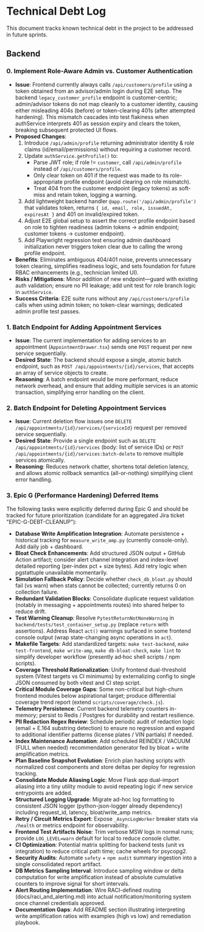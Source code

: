 # Technical Debt Log

This document tracks known technical debt in the project to be addressed in future sprints.

## Backend

### 0. Implement Role-Aware Admin vs. Customer Authentication

* **Issue**: Frontend currently always calls `/api/customers/profile` using a token obtained from an advisor/admin login during E2E setup. The backend `legacy_customer_profile` endpoint is customer-centric; admin/advisor tokens do not map cleanly to a customer identity, causing either misleading 404s (before) or token-clearing 401s (after attempted hardening). This mismatch cascades into test flakiness when authService interprets 401 as session expiry and clears the token, breaking subsequent protected UI flows.
* **Proposed Changes**:
  1. Introduce `/api/admin/profile` returning administrator identity & role claims (id/email/permissions) without requiring a customer record.
  2. Update `authService.getProfile()` to:
     * Parse JWT role; if role != `customer`, call `/api/admin/profile` instead of `/api/customers/profile`.
     * Only clear token on 401 if the request was made to its role-appropriate profile endpoint (avoid clearing on role mismatch).
     * Treat 404 from the customer endpoint (legacy tokens) as soft-miss and retain token, logging a warning.
  3. Add lightweight backend handler `@app.route('/api/admin/profile')` that validates token, returns `{ id, email, role, issuedAt, expiresAt }` and 401 on invalid/expired token.
  4. Adjust E2E global setup to assert the correct profile endpoint based on role to tighten readiness (admin tokens -> admin endpoint; customer tokens -> customer endpoint).
  5. Add Playwright regression test ensuring admin dashboard initialization never triggers token clear due to calling the wrong profile endpoint.
* **Benefits**: Eliminates ambiguous 404/401 noise, prevents unnecessary token clearing, simplifies readiness logic, and sets foundation for future RBAC enhancements (e.g., technician limited UI).
* **Risks / Mitigations**: Minor addition of new endpoint—guard with existing auth validation; ensure no PII leakage; add unit test for role branch logic in `authService`.
* **Success Criteria**: E2E suite runs without any `/api/customers/profile` calls when using admin token; no token-clear warnings; dedicated admin profile test passes.


### 1. Batch Endpoint for Adding Appointment Services

* **Issue**: The current implementation for adding services to an appointment (`AppointmentDrawer.tsx`) sends one `POST` request per new service sequentially.
* **Desired State**: The backend should expose a single, atomic batch endpoint, such as `POST /api/appointments/{id}/services`, that accepts an array of service objects to create.
* **Reasoning**: A batch endpoint would be more performant, reduce network overhead, and ensure that adding multiple services is an atomic transaction, simplifying error handling on the client.

### 2. Batch Endpoint for Deleting Appointment Services

* **Issue**: Current deletion flow issues one `DELETE /api/appointments/{id}/services/{serviceId}` request per removed service sequentially.
* **Desired State**: Provide a single endpoint such as `DELETE /api/appointments/{id}/services` (body: list of service IDs) or `POST /api/appointments/{id}/services:batch-delete` to remove multiple services atomically.
* **Reasoning**: Reduces network chatter, shortens total deletion latency, and allows atomic rollback semantics (all-or-nothing) simplifying client error handling.

### 3. Epic G (Performance Hardening) Deferred Items

The following tasks were explicitly deferred during Epic G and should be tracked for future prioritization (candidate for an aggregated Jira ticket "EPIC-G-DEBT-CLEANUP"):

* **Database Write Amplification Integration**: Automate persistence + historical tracking for `measure_write_amp.py` (currently console-only). Add daily job + dashboard.
* **Bloat Check Enhancements**: Add structured JSON output + GitHub Action artifact; consider alert channel integration and index-level detailed reporting (per-index pct + size bytes). Add retry logic when pgstattuple unavailable momentarily.
* **Simulation Fallback Policy**: Decide whether `check_db_bloat.py` should fail (vs warn) when stats cannot be collected; currently returns 0 on collection failure.
* **Redundant Validation Blocks**: Consolidate duplicate request validation (notably in messaging + appointments routes) into shared helper to reduce drift.
* **Test Warning Cleanup**: Resolve `PytestReturnNotNoneWarning` in `backend/tests/test_container_setup.py` (replace `return` with assertions). Address React `act()` warnings surfaced in some frontend console output (wrap state-changing async operations in `act`).
* **Makefile Targets**: Add standardized targets: `make test-backend`, `make test-frontend`, `make write-amp`, `make db-bloat-check`, `make lint` to simplify developer workflow (presently ad‑hoc shell scripts / npm scripts).
* **Coverage Threshold Rationalization**: Unify frontend dual-threshold system (Vitest targets vs CI minimums) by externalizing config to single JSON consumed by both vitest and CI step script.
* **Critical Module Coverage Gaps**: Some non-critical but high-churn frontend modules below aspirational target; produce differential coverage trend report (extend `scripts/coverage/check.js`).
* **Telemetry Persistence**: Current backend telemetry counters in-memory; persist to Redis / Postgres for durability and restart resilience.
* **PII Redaction Regex Review**: Schedule periodic audit of redaction logic (email + E.164 substring detection) to ensure no regression and expand to additional identifier patterns (license plates / VIN partials) if needed.
* **Index Maintenance Automation**: Add scheduled REINDEX / VACUUM (FULL when needed) recommendation generator fed by bloat + write amplification metrics.
* **Plan Baseline Snapshot Evolution**: Enrich plan hashing scripts with normalized cost components and store deltas per deploy for regression tracking.
* **Consolidate Module Aliasing Logic**: Move Flask app dual-import aliasing into a tiny utility module to avoid repeating logic if new service entrypoints are added.
* **Structured Logging Upgrade**: Migrate ad-hoc log formatting to consistent JSON logger (python-json-logger already dependency) including request_id, latency, bloat/write_amp metrics.
* **Retry / Circuit Metrics Export**: Expose `_AsyncLogWorker` breaker stats via `/health` or metrics endpoint for observability.
* **Frontend Test Artifacts Noise**: Trim verbose MSW logs in normal runs; provide `LOG_LEVEL=warn` default for local to reduce console clutter.
* **CI Optimization**: Potential matrix splitting for backend tests (unit vs integration) to reduce critical path time; cache wheels for psycopg2.
* **Security Audits**: Automate `safety` + `npm audit` summary ingestion into a single consolidated report artifact.
* **DB Metrics Sampling Interval**: Introduce sampling window or delta computation for write amplification instead of absolute cumulative counters to improve signal for short intervals.
* **Alert Routing Implementation**: Wire RACI-defined routing (docs/raci_and_alerting.md) into actual notification/monitoring system once channel credentials approved.
* **Documentation Gaps**: Add README section illustrating interpreting write amplification ratios with examples (high vs low) and remediation playbook.
